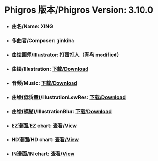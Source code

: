 
# Phigros 版本/Phigros Version:  3.10.0

- ### __曲名/Name:  XING__

- ### __作曲者/Composer:  ginkiha__

- ### __曲绘画师/Illustrator:  打雷打人（青鸟 modified）__

- ### __曲绘/Illustration:  [下载/Download](https://github.com/Po6647A/PAR/releases/download/3.10.0/1078.png)__

- ### __音频/Music:  [下载/Download](https://github.com/Po6647A/PAR/releases/download/3.10.0/1668.ogg)__

- ### __曲绘(低质量)/IllustrationLowRes:  [下载/Download](https://github.com/Po6647A/PAR/releases/download/3.10.0/1570.png)__

- ### __曲绘(模糊)/IllustrationBlur:  [下载/Download](https://github.com/Po6647A/PAR/releases/download/3.10.0/1324.png)__


- ### __EZ谱面/EZ chart:  [查看/View](./EZ.json/index.html)__

- ### __HD谱面/HD chart:  [查看/View](./HD.json/index.html)__

- ### __IN谱面/IN chart:  [查看/View](./IN.json/index.html)__
